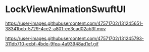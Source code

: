 # LockViewAnimationSwuftUI

https://user-images.githubusercontent.com/47571702/131245651-38341bcb-5729-4ce2-a801-ee3cad02ab3f.mov

https://user-images.githubusercontent.com/47571702/131245793-311db710-ecbf-4bde-9fea-4a93948ad1ef.gif
